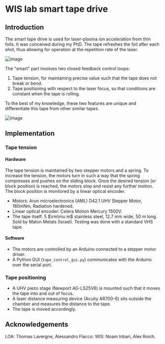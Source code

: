# WIS lab smart tape drive
## Introduction
The smart tape drive is used for laser-plasma ion acceleration from thin foils. It was conceived during my PhD.
The tape refreshes the foil after each shot, thus allowing for operation at the repetition rate of the laser.

![image](https://user-images.githubusercontent.com/77229620/190892208-cdf41c67-2c24-4098-807b-cfe0f13edb1f.png)


The "smart" part involves two closed feedback control loops:
1. Tape tension, for maintaining precise value such that the tape does not break or bend.
2. Tape positioning with respect to the laser focus, so that conditions are constant when the tape is rolling.

To the best of my knowledge, these two features are unique and differentiate this tape from other similar tapes.

![image](https://user-images.githubusercontent.com/77229620/190892389-40d65123-9292-4f73-841d-5dab0cf151e5.png)

## Implementation
### Tape tension
#### Hardware
The tape tension is maintained by two stepper motors and a spring. To increase the tension, the motors turn in such a way that the spring compresses and pushes on the sliding block. Once the desired tension (or block position) is reached, the motors stop and resist any further motion. The block position is monitored by a linear optical encoder.

- Motors: Arun microelectronics (AML) D42.1 UHV Stepper Motor, 180mNm, Radiation hardened.
- Linear optical encoder: Celera Motion Mercury 1500V.
- The tape itself: 5 $\rm\mu m$ stainless steel, 12.7 mm wide, 50 m long. Sold by Maton Metals (Israel). Testing was done with a standard VHS tape.

#### Software
- The motors are controlled by an Arduino connected to a stepper motor driver.
- A Python GUI (`tape_control_gui.py`) communicates with the Arduino over the serial port.

### Tape positioning
- A UHV piezo stage (Newport AG-LS25V6) is mounted such that it moves the tape into and out of focus.
- A laser distance measuring device (Acuity AR700-6) sits outside the chamber and measures the distance to the tape.
- The tape is moved accordingly.

## Acknowledgements
LOA: Thomas Lavergne, Alessandro Flacco.
WIS: Noam Inbari, Alex Roich.
